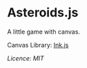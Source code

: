 # Asteroids.js

A little game with canvas.

Canvas Library: [Ink.js](https://github.com/sadasant/Ink.js)

*Licence: MIT*
